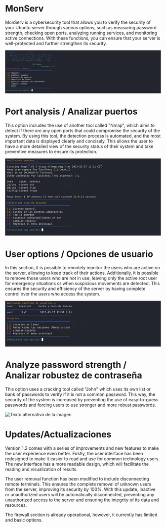 # MonServ
MonServ is a cybersecurity tool that allows you to verify the security of your Ubuntu server through various options, such as measuring password strength, checking open ports, analyzing running services, and monitoring active connections. With these functions, you can ensure that your server is well-protected and further strengthen its security.

![Texto alternativo de la imagen](IMG/V2/menuV2.PNG)

# Port analysis / Analizar puertos
This option includes the use of another tool called "Nmap", which aims to detect if there are any open ports that could compromise the security of the system. By using this tool, the detection process is automated, and the most important data is displayed clearly and concisely. This allows the user to have a more detailed view of the security status of their system and take preventive measures to ensure its protection.

![Texto alternativo de la imagen](IMG/V2/nmapV2.PNG)

# User options / Opciones de usuario
In this section, it is possible to remotely monitor the users who are active on the server, allowing to keep track of their actions. Additionally, it is possible to remove those users who are not in use, leaving only the active root user for emergency situations or when suspicious movements are detected. This ensures the security and efficiency of the server by having complete control over the users who access the system.

![Texto alternativo de la imagen](IMG/V2/usersV2.PNG)

# Analyze password strength / Analizar robustez de contraseña
This option uses a cracking tool called "John" which uses its own list or bank of passwords to verify if it is not a common password. This way, the security of the system is increased by preventing the use of easy-to-guess passwords and forcing users to use stronger and more robust passwords.

![Texto alternativo de la imagen](IMG/V2/contraseñaV2.PNG)

# Updates/Actualizaciones

Version 1.2 comes with a series of improvements and new features to make the user experience even better. Firstly, the user interface has been redesigned to make it easier to read and use for common technology users. The new interface has a more readable design, which will facilitate the reading and visualization of results.

The user removal function has been modified to include disconnecting remote terminals. This ensures the complete removal of unknown users from the server, improving its security by 100%. With this update, inactive or unauthorized users will be automatically disconnected, preventing any unauthorized access to the server and ensuring the integrity of its data and resources.

The firewall section is already operational, however, it currently has limited and basic options.







